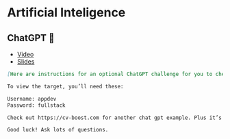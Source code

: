 # Artificial Inteligence

## ChatGPT 🧠
- [Video](https://www.youtube.com/watch?v=0j097m8M4T4)
- [Slides](https://bit.ly/49ztZXD)
```md
[Here are instructions for an optional ChatGPT challenge for you to chew on.](https://gist.github.com/raghubetina/63ea9855a0c4abc6ed3dab603a1a27e8)

To view the target, you’ll need these:

Username: appdev
Password: fullstack

Check out https://cv-boost.com for another chat gpt example. Plus it’s open source!

Good luck! Ask lots of questions.
```
